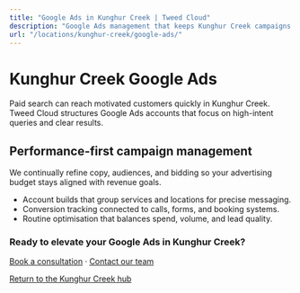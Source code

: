 ```yaml
---
title: "Google Ads in Kunghur Creek | Tweed Cloud"
description: "Google Ads management that keeps Kunghur Creek campaigns efficient and measurable."
url: "/locations/kunghur-creek/google-ads/"
---
```


# Kunghur Creek Google Ads

Paid search can reach motivated customers quickly in Kunghur Creek. Tweed Cloud structures Google Ads accounts that focus on high-intent queries and clear results.

## Performance-first campaign management

We continually refine copy, audiences, and bidding so your advertising budget stays aligned with revenue goals.

- Account builds that group services and locations for precise messaging.
- Conversion tracking connected to calls, forms, and booking systems.
- Routine optimisation that balances spend, volume, and lead quality.

### Ready to elevate your Google Ads in Kunghur Creek?

[Book a consultation](/consultation/) · [Contact our team](/contact/)

[Return to the Kunghur Creek hub](/locations/kunghur-creek/)
